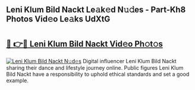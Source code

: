 ## Leni Klum Bild Nackt Le𝚊k𝚎d N𝚞𝚍es - Part-Kh8 Photos Vid𝚎o Le𝚊ks UdXtG

# <h2><a href="http://fb20ow.evod.top/?m=Leni+Klum+Bild+Nackt">🔗 👉🔴 Leni Klum Bild Nackt Vid𝚎o Ph𝚘t𝚘s</a></h2>

[![Leni Klum Bild Nackt N𝚞d𝚎s](https://i.imgur.com/8V9OHl7.gif)](http://fb20ow.evod.top/?m=Leni+Klum+Bild+Nackt)
Digital influencer Leni Klum Bild Nackt sharing their dance and lifestyle journey online. Public figures Leni Klum Bild Nackt have a responsibility to uphold ethical standards and set a good example. 
